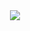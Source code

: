 <div id="header" align="center">
  <img src="https://i.pinimg.com/1200x/18/da/63/18da63d8b4d707f9f192cf4a62f8e9e5.jpg">
</div>
